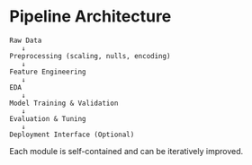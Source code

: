 # Pipeline Architecture

```text
Raw Data
   ↓
Preprocessing (scaling, nulls, encoding)
   ↓
Feature Engineering
   ↓
EDA
   ↓
Model Training & Validation
   ↓
Evaluation & Tuning
   ↓
Deployment Interface (Optional)
```
Each module is self-contained and can be iteratively improved.
